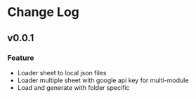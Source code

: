 # Change Log

## v0.0.1

### Feature

- Loader sheet to local json files
- Loader multiple sheet with google api key for multi-module
- Load and generate with folder specific
